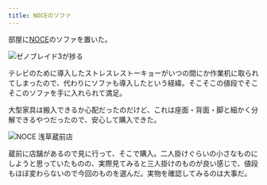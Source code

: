 ```yaml
---
title: NOCEのソファ
---
```

部屋に[NOCE](https://www.noce.co.jp/)のソファを置いた。

![](https://lh5.googleusercontent.com/O-6ThNqb1p7C-RxAmSx0M21-xa0JpM0wdauayPIVsxgvXZlShFMupBIGOhLlmlYtp8YSWf9vxkQufBK-Oa_DKX8VNFzvudlzGT-XHWmeSRdcfx0cAzYMGv6BdhUYPrxl8EjZIjyKtAyyKUwGRVfse9E "ゼノブレイド3が捗る")

テレビのために導入したストレスレストーキョーがいつの間にか作業机に取られてしまったので、代わりにソファも導入したという経緯。そこそこの値段でそこそこのソファを手に入れられて満足。

大型家具は搬入できるか心配だったのだけど、これは座面・背面・脚と細かく分解できるやつだったので、安心して購入できた。

![](https://lh3.googleusercontent.com/2MouG8NdMOg7x_KjtSSqX9tf-IHhBzprczOI1CL65Roy7p3uh8ZqWm_m2HbBcMOiCSvzTp7cyCncmjfsChHOreXSy0Ljl81kGec83F8r-xGOGa8uBGB7gVC1Z0QsekGSYOnNOt-nfTfel7J630o1lmc "NOCE 浅草蔵前店")

蔵前に店舗があるので見に行って、そこで購入。二人掛けぐらいの小さなものにしようと思っていたものの、実際見てみると三人掛けのものが良い感じで、値段もほぼ変わらないので今回のものを選んだ。実物を確認してみるのは大事だ。

